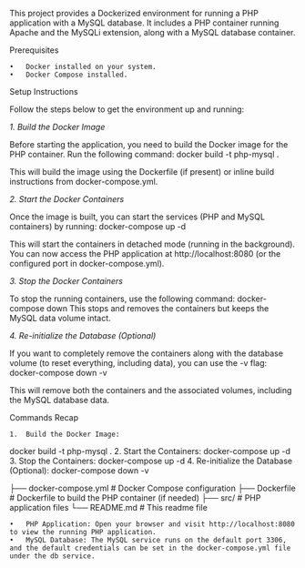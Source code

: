 This project provides a Dockerized environment for running a PHP application with a MySQL database. It includes a PHP container running Apache and the MySQLi extension, along with a MySQL database container.

Prerequisites

	•	Docker installed on your system.
	•	Docker Compose installed.

Setup Instructions

Follow the steps below to get the environment up and running:

*1. Build the Docker Image*

Before starting the application, you need to build the Docker image for the PHP container. Run the following command:
docker build -t php-mysql .

This will build the image using the Dockerfile (if present) or inline build instructions from docker-compose.yml.

*2. Start the Docker Containers*

Once the image is built, you can start the services (PHP and MySQL containers) by running:
docker-compose up -d

This will start the containers in detached mode (running in the background). You can now access the PHP application at http://localhost:8080 (or the configured port in docker-compose.yml).

*3. Stop the Docker Containers*

To stop the running containers, use the following command:
docker-compose down
This stops and removes the containers but keeps the MySQL data volume intact.

*4. Re-initialize the Database (Optional)*

If you want to completely remove the containers along with the database volume (to reset everything, including data), you can use the -v flag:
docker-compose down -v

This will remove both the containers and the associated volumes, including the MySQL database data.

Commands Recap

	1.  Build the Docker Image:
  docker build -t php-mysql .
 	2.	Start the Containers:
  docker-compose up -d
  3.	Stop the Containers:
  docker-compose up -d
  4.	Re-initialize the Database (Optional):
  docker-compose down -v

    
├── docker-compose.yml      # Docker Compose configuration
├── Dockerfile              # Dockerfile to build the PHP container (if needed)
├── src/                    # PHP application files
└── README.md               # This readme file

	•	PHP Application: Open your browser and visit http://localhost:8080 to view the running PHP application.
	•	MySQL Database: The MySQL service runs on the default port 3306, and the default credentials can be set in the docker-compose.yml file under the db service.

